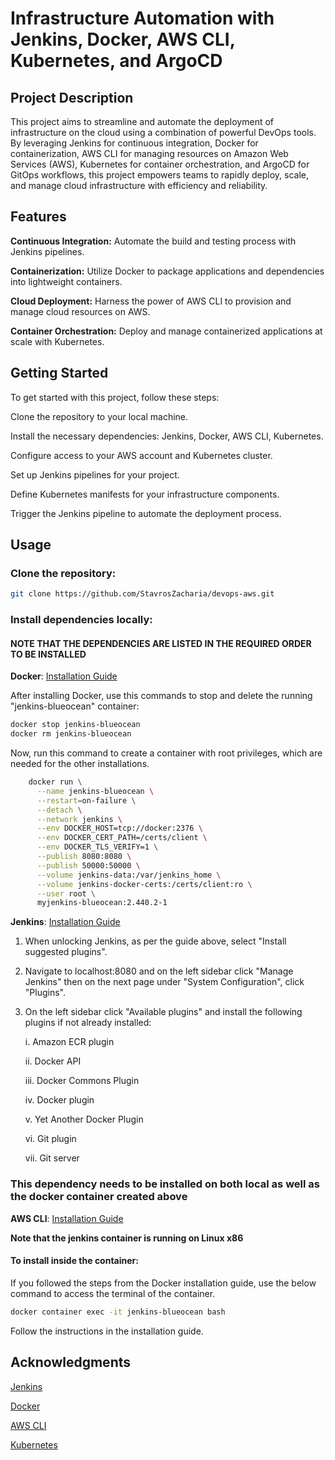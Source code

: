 # Infrastructure Automation with Jenkins, Docker, AWS CLI, Kubernetes, and ArgoCD

## Project Description
This project aims to streamline and automate the deployment of infrastructure on the cloud using a combination of powerful DevOps tools. By leveraging Jenkins for continuous integration, Docker for containerization, AWS CLI for managing resources on Amazon Web Services (AWS), Kubernetes for container orchestration, and ArgoCD for GitOps workflows, this project empowers teams to rapidly deploy, scale, and manage cloud infrastructure with efficiency and reliability.

## Features


**Continuous Integration:** Automate the build and testing process with Jenkins pipelines.


**Containerization:** Utilize Docker to package applications and dependencies into lightweight containers.


**Cloud Deployment:** Harness the power of AWS CLI to provision and manage cloud resources on AWS.


**Container Orchestration:** Deploy and manage containerized applications at scale with Kubernetes.


## Getting Started


To get started with this project, follow these steps:



Clone the repository to your local machine.


Install the necessary dependencies: Jenkins, Docker, AWS CLI, Kubernetes.


Configure access to your AWS account and Kubernetes cluster.


Set up Jenkins pipelines for your project.


Define Kubernetes manifests for your infrastructure components.


Trigger the Jenkins pipeline to automate the deployment process.



## Usage


### Clone the repository:


```bash
git clone https://github.com/StavrosZacharia/devops-aws.git
```


### Install dependencies locally:
#### NOTE THAT THE DEPENDENCIES ARE LISTED IN THE REQUIRED ORDER TO BE INSTALLED

**Docker**: [Installation Guide](https://docs.docker.com/engine/install/) 


After installing Docker, use this commands to stop and delete the running "jenkins-blueocean" container:

    
```bash
docker stop jenkins-blueocean
docker rm jenkins-blueocean
```

 

Now, run this command to create a container with root privileges, which are needed for the other installations.

    
```bash
    docker run \
      --name jenkins-blueocean \
      --restart=on-failure \
      --detach \
      --network jenkins \
      --env DOCKER_HOST=tcp://docker:2376 \
      --env DOCKER_CERT_PATH=/certs/client \
      --env DOCKER_TLS_VERIFY=1 \
      --publish 8080:8080 \
      --publish 50000:50000 \
      --volume jenkins-data:/var/jenkins_home \
      --volume jenkins-docker-certs:/certs/client:ro \
      --user root \
      myjenkins-blueocean:2.440.2-1
```


**Jenkins**: [Installation Guide](https://www.jenkins.io/doc/book/installing/docker/)


1. When unlocking Jenkins, as per the guide above, select "Install suggested plugins". 

    
2. Navigate to localhost:8080 and on the left sidebar click "Manage Jenkins" then on the next page under "System Configuration", click "Plugins".

    
3. On the left sidebar click "Available plugins" and install the following plugins if not already installed:

    
   i. Amazon ECR plugin

        
   ii. Docker API

        
   iii. Docker Commons Plugin

        
   iv. Docker plugin

        
   v. Yet Another Docker Plugin


   vi. Git plugin

        
   vii. Git server

### This dependency needs to be installed on both local as well as the docker container created above


**AWS CLI**: [Installation Guide](https://docs.aws.amazon.com/cli/latest/userguide/getting-started-install.html)


**Note that the jenkins container is running on Linux x86**


#### To install inside the container:
If you followed the steps from the Docker installation guide, use the below command to access the terminal of the container.


```bash
docker container exec -it jenkins-blueocean bash
```
    
Follow the instructions in the installation guide.


## Acknowledgments


[Jenkins](https://www.jenkins.io/)


[Docker](https://www.docker.com/)


[AWS CLI](https://aws.amazon.com/cli/)


[Kubernetes](https://kubernetes.io/)
